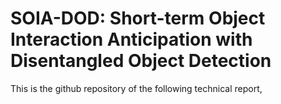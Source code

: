 # SOIA-DOD: Short-term Object Interaction Anticipation with Disentangled Object Detection

This is the github repository of the following technical report, 
